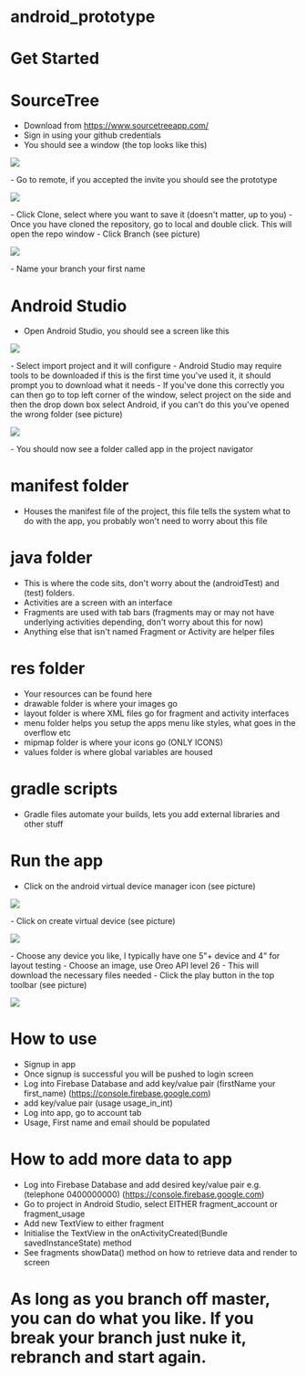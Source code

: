 # android_prototype

# Get Started

# SourceTree
- Download from https://www.sourcetreeapp.com/
- Sign in using your github credentials
- You should see a window (the top looks like this)
<p>
    <img src="https://i.imgur.com/9UseUPq.png" />
</p>
- Go to remote, if you accepted the invite you should see the prototype
<p>
    <img src="https://i.imgur.com/ubd81FK.png" />
</p>
- Click Clone, select where you want to save it (doesn't matter, up to you)
- Once you have cloned the repository, go to local and double click. This will open the repo window
- Click Branch (see picture)
<p>
    <img src="https://i.imgur.com/HS1aXBc.png" />
</p>
- Name your branch your first name

# Android Studio
- Open Android Studio, you should see a screen like this
<p>
    <img src="https://i.imgur.com/Ml6peYk.png" />
</p>
- Select import project and it will configure
- Android Studio may require tools to be downloaded if this is the first time you've used it, it should prompt you to download what it needs
- If you've done this correctly you can then go to top left corner of the window, select project on the side and then the drop down box select Android, if you can't do this you've opened the wrong folder (see picture)
<p>
    <img src="https://i.imgur.com/f0Efbny.png" />
</p>
- You should now see a folder called app in the project navigator

# manifest folder
- Houses the manifest file of the project, this file tells the system what to do with the app, you probably won't need to worry about this file

# java folder
- This is where the code sits, don't worry about the (androidTest) and (test) folders.
- Activities are a screen with an interface
- Fragments are used with tab bars (fragments may or may not have underlying activities depending, don't worry about this for now)
- Anything else that isn't named Fragment or Activity are helper files

# res folder
- Your resources can be found here
- drawable folder is where your images go
- layout folder is where XML files go for fragment and activity interfaces
- menu folder helps you setup the apps menu like styles, what goes in the overflow etc
- mipmap folder is where your icons go (ONLY ICONS)
- values folder is where global variables are housed

# gradle scripts
- Gradle files automate your builds, lets you add external libraries and other stuff

# Run the app
- Click on the android virtual device manager icon (see picture)
<p>
    <img src="https://i.imgur.com/sMELRa0.png" />
</p>
- Click on create virtual device (see picture)
<p>
    <img src="https://i.imgur.com/koOIcQx.png" />
</p>
- Choose any device you like, I typically have one 5"+ device and 4" for layout testing
- Choose an image, use Oreo API level 26
- This will download the necessary files needed
- Click the play button in the top toolbar (see picture)
<p>
    <img src="https://i.imgur.com/389uA0l.png" />
</p>

# How to use
- Signup in app
- Once signup is successful you will be pushed to login screen
- Log into Firebase Database and add key/value pair (firstName your first_name) (https://console.firebase.google.com)
- add key/value pair (usage usage_in_int)
- Log into app, go to account tab
- Usage, First name and email should be populated

# How to add more data to app
- Log into Firebase Database and add desired key/value pair e.g.(telephone 0400000000) (https://console.firebase.google.com)
- Go to project in Android Studio, select EITHER fragment_account or fragment_usage
- Add new TextView to either fragment
- Initialise the TextView in the onActivityCreated(Bundle savedInstanceState) method
- See fragments showData() method on how to retrieve data and render to screen

# As long as you branch off master, you can do what you like. If you break your branch just nuke it, rebranch and start again.
